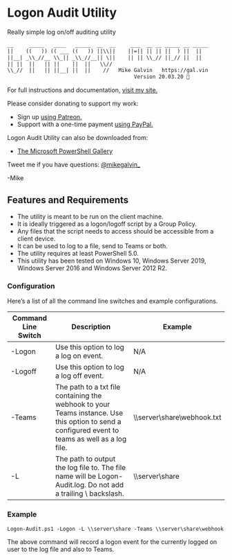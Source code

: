 # Logon Audit Utility

Really simple log on/off auditing utility

```txt
__     _____   ____   _____  __  __     ___  __ __ _____ __ _____
||    ((   )) (( ___ ((   )) ||\\||    ||=|| || || ||  ) ||  ||
||__| _\\_//__ \\_|| _\\_//__|| \||    || || \\_// ||_// ||  ||
|| ||  ||   || ||    ||  ||   \\//
\\_//  ||   || ||__| ||  ||    //   Mike Galvin   https://gal.vin
                                         Version 20.03.20 🐤
```

For full instructions and documentation, [visit my site.](https://gal.vin/2020/03/12/logon-audit-utility/)

Please consider donating to support my work:

* Sign up [using Patreon.](https://www.patreon.com/mikegalvin)
* Support with a one-time payment [using PayPal.](https://www.paypal.me/digressive)

Logon Audit Utility can also be downloaded from:

* [The Microsoft PowerShell Gallery](https://www.powershellgallery.com/packages/Logon-Audit)

Tweet me if you have questions: [@mikegalvin_](https://twitter.com/mikegalvin_)

-Mike

## Features and Requirements

* The utility is meant to be run on the client machine.
* It is ideally triggered as a logon/logoff script by a Group Policy.
* Any files that the script needs to access should be accessible from a client device.
* It can be used to log to a file, send to Teams or both.
* The utility requires at least PowerShell 5.0.
* This utility has been tested on Windows 10, Windows Server 2019, Windows Server 2016 and Windows Server 2012 R2.

### Configuration

Here’s a list of all the command line switches and example configurations.

| Command Line Switch | Description | Example |
| ------------------- | ----------- | ------- |
| -Logon | Use this option to log a log on event. | N/A |
| -Logoff | Use this option to log a log off event. | N/A |
| -Teams | The path to a txt file containing the webhook to your Teams instance. Use this option to send a configured event to teams as well as a log file. | \\\server\share\webhook.txt |
| -L | The path to output the log file to. The file name will be Logon-Audit.log. Do not add a trailing \ backslash. | \\\server\share |

### Example

``` txt
Logon-Audit.ps1 -Logon -L \\server\share -Teams \\server\share\webhook.txt
```

The above command will record a logon event for the currently logged on user to the log file and also to Teams.
